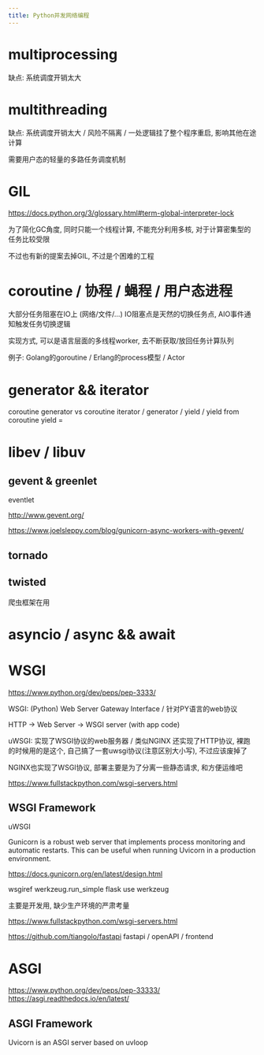 ```yaml
---
title: Python并发网络编程
---
```


# multiprocessing

缺点: 系统调度开销太大

# multithreading

缺点: 系统调度开销太大 / 风险不隔离 / 一处逻辑挂了整个程序重启, 影响其他在途计算

需要用户态的轻量的多路任务调度机制

# GIL

https://docs.python.org/3/glossary.html#term-global-interpreter-lock

为了简化GC角度, 同时只能一个线程计算, 不能充分利用多核, 对于计算密集型的任务比较受限

不过也有新的提案去掉GIL, 不过是个困难的工程

# coroutine / 协程 / 蝇程 / 用户态进程

大部分任务阻塞在IO上 (网络/文件/...) IO阻塞点是天然的切换任务点, AIO事件通知触发任务切换逻辑

实现方式, 可以是语言层面的多线程worker, 去不断获取/放回任务计算队列

例子: Golang的goroutine / Erlang的process模型 / Actor

# generator && iterator

coroutine
generator vs coroutine
iterator / generator / yield / yield from
coroutine yield =

# libev / libuv 

## gevent & greenlet



eventlet

http://www.gevent.org/

https://www.joelsleppy.com/blog/gunicorn-async-workers-with-gevent/

## tornado

## twisted

爬虫框架在用

# asyncio / async && await

# WSGI

https://www.python.org/dev/peps/pep-3333/

WSGI: (Python) Web Server Gateway Interface / 针对PY语言的web协议

HTTP -> Web Server -> WSGI server (with app code)

uWSGI: 实现了WSGI协议的web服务器 / 类似NGINX
还实现了HTTP协议, 裸跑的时候用的是这个, 自己搞了一套uwsgi协议(注意区别大小写), 不过应该废掉了

NGINX也实现了WSGI协议, 部署主要是为了分离一些静态请求, 和方便运维吧

https://www.fullstackpython.com/wsgi-servers.html

## WSGI Framework

uWSGI

Gunicorn is a robust web server that implements process monitoring and automatic restarts. This can be useful when running Uvicorn in a production environment.

https://docs.gunicorn.org/en/latest/design.html

wsgiref
werkzeug.run_simple
flask use werkzeug

主要是开发用, 缺少生产环境的严肃考量

https://www.fullstackpython.com/wsgi-servers.html

https://github.com/tiangolo/fastapi
fastapi / openAPI / frontend

# ASGI

https://www.python.org/dev/peps/pep-33333/
https://asgi.readthedocs.io/en/latest/

## ASGI Framework

Uvicorn is an ASGI server based on uvloop

